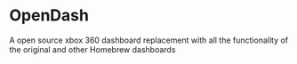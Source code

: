 # OpenDash
 A open source xbox 360 dashboard replacement with all the functionality of the original and other Homebrew dashboards
